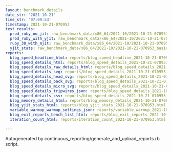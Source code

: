 ```yaml
---
layout: benchmark_details
date_str: '2021-10-21'
time_str: '07:09:53'
timestamp: 2021-10-21-070953
test_results:
  prod_ruby_no_jit: raw_benchmark_data/x86_64/2021-10/2021-10-21-070953_basic_benchmark_prod_ruby_no_jit.json
  prod_ruby_with_yjit: raw_benchmark_data/x86_64/2021-10/2021-10-21-070953_basic_benchmark_prod_ruby_with_yjit.json
  ruby_30_with_mjit: raw_benchmark_data/x86_64/2021-10/2021-10-21-070953_basic_benchmark_ruby_30_with_mjit.json
  yjit_stats: raw_benchmark_data/x86_64/2021-10/2021-10-21-070953_basic_benchmark_yjit_stats.json
reports:
  blog_speed_headline_html: reports/blog_speed_headline_2021-10-21-070953.html
  blog_speed_details_html: reports/blog_speed_details_2021-10-21-070953.html
  blog_speed_details_raw_details_html: reports/blog_speed_details_2021-10-21-070953.raw_details.html
  blog_speed_details_svg: reports/blog_speed_details_2021-10-21-070953.svg
  blog_speed_details_head_svg: reports/blog_speed_details_2021-10-21-070953.head.svg
  blog_speed_details_back_svg: reports/blog_speed_details_2021-10-21-070953.back.svg
  blog_speed_details_micro_svg: reports/blog_speed_details_2021-10-21-070953.micro.svg
  blog_speed_details_tripwires_json: reports/blog_speed_details_2021-10-21-070953.tripwires.json
  blog_speed_details_csv: reports/blog_speed_details_2021-10-21-070953.csv
  blog_memory_details_html: reports/blog_memory_details_2021-10-21-070953.html
  blog_yjit_stats_html: reports/blog_yjit_stats_2021-10-21-070953.html
  variable_warmup_warmup_settings_json: reports/variable_warmup_2021-10-21-070953.warmup_settings.json
  blog_exit_reports_bench_list_html: reports/blog_exit_reports_2021-10-21-070953.bench_list.html
  iteration_count_html: reports/iteration_count_2021-10-21-070953.html

---
```

Autogenerated by continuous_reporting/generate_and_upload_reports.rb script.
